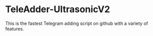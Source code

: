 # TeleAdder-UltrasonicV2
This is the fastest Telegram adding script on github with a variety of features.
